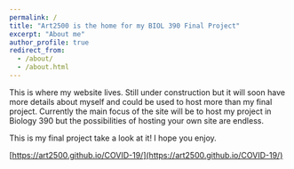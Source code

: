 ```yaml
---
permalink: /
title: "Art2500 is the home for my BIOL 390 Final Project"
excerpt: "About me"
author_profile: true
redirect_from: 
  - /about/
  - /about.html
---
```


This is where my website lives. Still under construction but it will soon have more details about myself and could be used to host more than my final project. Currently the main focus of the site will be to host my project in Biology 390 but the possibilities of hosting your own site are endless. 

This is my final project take a look at it! I hope you enjoy.

[https://art2500.github.io/COVID-19/](https://art2500.github.io/COVID-19/)

